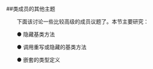##类成员的其他主题

&emsp;&emsp;下面该讨论一些比较高级的成员议题了。本节主要研究：

&emsp;&emsp;● 隐藏基类方法

&emsp;&emsp;● 调用重写或隐藏的基类方法

&emsp;&emsp;● 嵌套的类型定义

